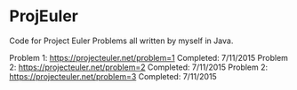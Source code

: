 # ProjEuler

Code for Project Euler Problems all written by myself in Java.

Problem 1: https://projecteuler.net/problem=1 Completed: 7/11/2015
Problem 2: https://projecteuler.net/problem=2 Completed: 7/11/2015
Problem 2: https://projecteuler.net/problem=3 Completed: 7/11/2015